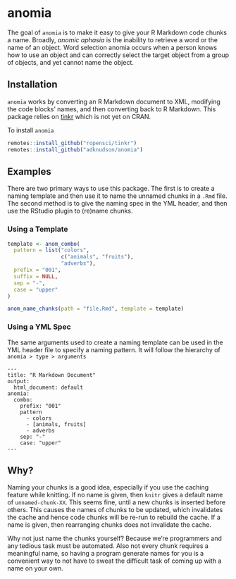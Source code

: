 
<!-- README.md is generated from README.Rmd. Please edit that file -->

# anomia

<!-- badges: start -->
<!-- badges: end -->

The goal of `anomia` is to make it easy to give your R Markdown code
chunks a name. Broadly, *anomic aphasia* is the inability to retrieve a
word or the name of an object. Word selection anomia occurs when a
person knows how to use an object and can correctly select the target
object from a group of objects, and yet cannot name the object.

## Installation

`anomia` works by converting an R Markdown document to XML, modifying
the code blocks’ names, and then converting back to R Markdown. This
package relies on [tinkr](https://github.com/ropensci/tinkr) which is
not yet on CRAN.

To install `anomia`

``` r
remotes::install_github("ropensci/tinkr")
remotes::install_github("adknudson/anomia")
```

## Examples

There are two primary ways to use this package. The first is to create a
naming template and then use it to name the unnamed chunks in a `.Rmd`
file. The second method is to give the naming spec in the YML header,
and then use the RStudio plugin to (re)name chunks.

### Using a Template

``` r
template <- anom_combo(
  pattern = list("colors",
                 c("animals", "fruits"),
                 "adverbs"),
  prefix = "001",
  suffix = NULL,
  sep = "-",
  case = "upper"
)

anom_name_chunks(path = "file.Rmd", template = template)
```

### Using a YML Spec

The same arguments used to create a naming template can be used in the
YML header file to specify a naming pattern. It will follow the
hierarchy of `anomia > type > arguments`

    ---
    title: "R Markdown Document"
    output:
      html_document: default
    anomia:
      combo:
        prefix: "001"
        pattern
          - colors
          - [animals, fruits]
          - adverbs
        sep: "-"
        case: "upper"
    ---

## Why?

Naming your chunks is a good idea, especially if you use the caching
feature while knitting. If no name is given, then `knitr` gives a
default name of `unnamed-chunk-XX`. This seems fine, until a new chunks
is inserted before others. This causes the names of chunks to be
updated, which invalidates the cache and hence code chunks will be
re-run to rebuild the cache. If a name is given, then rearranging chunks
does not invalidate the cache.

Why not just name the chunks yourself? Because we’re programmers and any
tedious task must be automated. Also not every chunk requires a
meaningful name, so having a program generate names for you is a
convenient way to not have to sweat the difficult task of coming up with
a name on your own.
